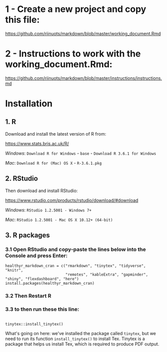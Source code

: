 
# 1 - Create a new project and copy this file: 

https://github.com/riinuots/markdown/blob/master/working_document.Rmd

# 2 - Instructions to work with the working_document.Rmd:

https://github.com/riinuots/markdown/blob/master/instructions/instructions.md

# Installation

## 1. R

Download and install the latest version of R from:

https://www.stats.bris.ac.uk/R/

*Windows*: `Download R for Windows` - `base` - `Download R 3.6.1 for Windows`

*Mac*: `Download R for (Mac) OS X` - `R-3.6.1.pkg`

## 2. RStudio

Then download and install RStudio:

https://www.rstudio.com/products/rstudio/download/#download

*Windows*: `RStudio 1.2.5001 - Windows 7+`

*Mac*: `RStudio 1.2.5001 - Mac OS X 10.12+ (64-bit)`

## 3. R packages

### 3.1 Open RStudio and copy-paste the lines below into the Console and press Enter:

```{r}
healthyr_markdown_cran = c("rmarkdown", "tinytex", "tidyverse", "knitr",
                           "remotes", "kableExtra", "gapminder", "shiny", "flexdashboard", "here")
install.packages(healthyr_markdown_cran)
```

### 3.2 Then Restart R

### 3.3 to then run these this line:
```{r}

tinytex::install_tinytex()

```
What's going on here: we've installed the package called `tinytex`, but we need to run its function `install_tinytex()` to  install Tex. Tinytex is a package that helps us install Tex, which is required to produce PDF output.

